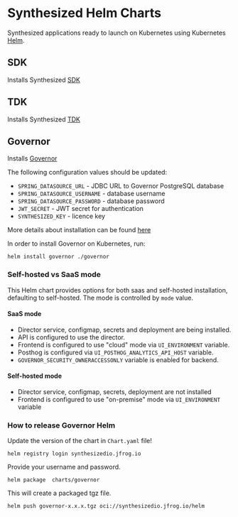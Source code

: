 # Synthesized Helm Charts

Synthesized applications ready to launch on Kubernetes using Kubernetes [Helm](https://github.com/helm/helm).

## SDK

Installs Synthesized [SDK](https://docs.synthesized.io/sdk/latest/)

## TDK

Installs Synthesized [TDK](https://docs.synthesized.io/tdk/latest/)

## Governor

Installs [Governor](https://docs.synthesized.io/governor/latest/)

The following configuration values should be updated:

* `SPRING_DATASOURCE_URL` - JDBC URL to Governor PostgreSQL database
* `SPRING_DATASOURCE_USERNAME` - database username
* `SPRING_DATASOURCE_PASSWORD` - database password
* `JWT_SECRET` - JWT secret for authentication
* `SYNTHESIZED_KEY` - licence key

More details about installation can be found [here](https://docs.synthesized.io/governor/latest/deployment/helm)

In order to install Governor on Kubernetes, run:

```shell
helm install governor ./governor
```

### Self-hosted vs SaaS mode

This Helm chart provides options for both saas and self-hosted installation, defaulting to self-hosted. 
The mode is controlled by `mode` value.

#### SaaS mode
* Director service, configmap, secrets and deployment are being installed.
* API is configured to use the director.
* Frontend is configured to use "cloud" mode via `UI_ENVIRONMENT` variable.
* Posthog is configured via `UI_POSTHOG_ANALYTICS_API_HOST` variable.
* `GOVERNOR_SECURITY_OWNERACCESSONLY` variable is enabled for backend.

#### Self-hosted mode

* Director service, configmap, secrets, deployment are not installed
* Frontend is configured to use "on-premise" mode via `UI_ENVIRONMENT` variable

### How to release Governor Helm

Update the version of the chart in `Chart.yaml` file!

```shell
helm registry login synthesizedio.jfrog.io
```

Provide your username and password.

```
helm package  charts/governor
```

This will create a packaged tgz file.

```
helm push governor-x.x.x.tgz oci://synthesizedio.jfrog.io/helm
```
